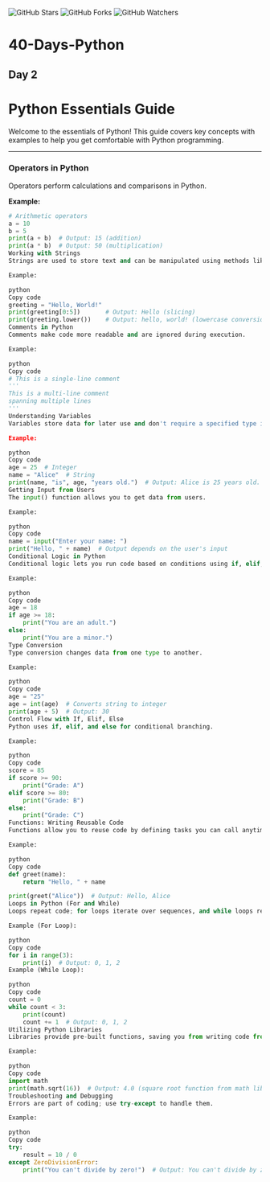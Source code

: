 
![GitHub Stars](https://img.shields.io/github/stars/0xAnsR/40-Days-Python)
![GitHub Forks](https://img.shields.io/github/forks/0xAnsR/40-Days-Python)
![GitHub Watchers](https://img.shields.io/github/watchers/0xAnsR/40-Days-Python)


# 40-Days-Python


## Day 2
# Python Essentials Guide

Welcome to the essentials of Python! This guide covers key concepts with examples to help you get comfortable with Python programming.

---

### Operators in Python
Operators perform calculations and comparisons in Python.

**Example:**
```python
# Arithmetic operators
a = 10
b = 5
print(a + b)  # Output: 15 (addition)
print(a * b)  # Output: 50 (multiplication)
Working with Strings
Strings are used to store text and can be manipulated using methods like slicing and concatenation.

Example:

python
Copy code
greeting = "Hello, World!"
print(greeting[0:5])       # Output: Hello (slicing)
print(greeting.lower())    # Output: hello, world! (lowercase conversion)
Comments in Python
Comments make code more readable and are ignored during execution.

Example:

python
Copy code
# This is a single-line comment
'''
This is a multi-line comment
spanning multiple lines
'''
Understanding Variables
Variables store data for later use and don't require a specified type in Python.

Example:

python
Copy code
age = 25  # Integer
name = "Alice"  # String
print(name, "is", age, "years old.")  # Output: Alice is 25 years old.
Getting Input from Users
The input() function allows you to get data from users.

Example:

python
Copy code
name = input("Enter your name: ")
print("Hello, " + name)  # Output depends on the user's input
Conditional Logic in Python
Conditional logic lets you run code based on conditions using if, elif, and else.

Example:

python
Copy code
age = 18
if age >= 18:
    print("You are an adult.")
else:
    print("You are a minor.")
Type Conversion
Type conversion changes data from one type to another.

Example:

python
Copy code
age = "25"
age = int(age)  # Converts string to integer
print(age + 5)  # Output: 30
Control Flow with If, Elif, Else
Python uses if, elif, and else for conditional branching.

Example:

python
Copy code
score = 85
if score >= 90:
    print("Grade: A")
elif score >= 80:
    print("Grade: B")
else:
    print("Grade: C")
Functions: Writing Reusable Code
Functions allow you to reuse code by defining tasks you can call anytime.

Example:

python
Copy code
def greet(name):
    return "Hello, " + name

print(greet("Alice"))  # Output: Hello, Alice
Loops in Python (For and While)
Loops repeat code; for loops iterate over sequences, and while loops repeat based on conditions.

Example (For Loop):

python
Copy code
for i in range(3):
    print(i)  # Output: 0, 1, 2
Example (While Loop):

python
Copy code
count = 0
while count < 3:
    print(count)
    count += 1  # Output: 0, 1, 2
Utilizing Python Libraries
Libraries provide pre-built functions, saving you from writing code from scratch.

Example:

python
Copy code
import math
print(math.sqrt(16))  # Output: 4.0 (square root function from math library)
Troubleshooting and Debugging
Errors are part of coding; use try-except to handle them.

Example:

python
Copy code
try:
    result = 10 / 0
except ZeroDivisionError:
    print("You can't divide by zero!")  # Output: You can't divide by zero!


